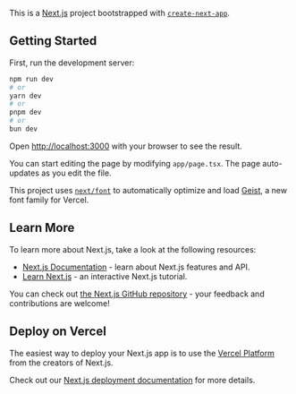 This is a [Next.js](https://nextjs.org) project bootstrapped with [`create-next-app`](https://nextjs.org/docs/app/api-reference/cli/create-next-app).

## Getting Started

First, run the development server:

```bash
npm run dev
# or
yarn dev
# or
pnpm dev
# or
bun dev
```

Open [http://localhost:3000](http://localhost:3000) with your browser to see the result.

You can start editing the page by modifying `app/page.tsx`. The page auto-updates as you edit the file.

This project uses [`next/font`](https://nextjs.org/docs/app/building-your-application/optimizing/fonts) to automatically optimize and load [Geist](https://vercel.com/font), a new font family for Vercel.

## Learn More

To learn more about Next.js, take a look at the following resources:

- [Next.js Documentation](https://nextjs.org/docs) - learn about Next.js features and API.
- [Learn Next.js](https://nextjs.org/learn) - an interactive Next.js tutorial.

You can check out [the Next.js GitHub repository](https://github.com/vercel/next.js) - your feedback and contributions are welcome!

## Deploy on Vercel

The easiest way to deploy your Next.js app is to use the [Vercel Platform](https://vercel.com/new?utm_medium=default-template&filter=next.js&utm_source=create-next-app&utm_campaign=create-next-app-readme) from the creators of Next.js.

Check out our [Next.js deployment documentation](https://nextjs.org/docs/app/building-your-application/deploying) for more details.




<!-- 

// pointToLineSegmentDistance documentation

## What the Function Does
In simple terms, the pointToLineSegmentDistance function calculates the shortest possible distance from a single point to a line segment.

Think of it like this: If you have a straight road (the line segment) and you are standing in a field nearby (you are the point), this function finds the length of the shortest path from you to the road.

## Why It's Needed for the Eraser
This function is crucial for making the eraser work on lines and pencil paths. Here’s why:

Lines are Infinitely Thin: In your code, a shape like a rectangle has a clear area. It's easy to check if the mouse pointer (x, y) is inside that area. A line, however, is just defined by a start point and an end point. Mathematically, it has zero width, making it impossible to click exactly on it.

Creating a "Hitbox": To solve this, you need to pretend the line has some thickness, like a "hitbox" or a zone of sensitivity around it. You can't just check if the mouse is on the line; you have to check if it's close enough to the line.

The Solution: This function calculates how close the mouse pointer is. In the code, you then check if that distance is less than a small number (e.g., 5 pixels).

if (distance < 5) is basically asking: "Is the mouse pointer within 5 pixels of this line segment?"

If the answer is yes, you can treat it as a "hit" and erase the line.

Without this function, your eraser would work on rectangles and circles, but it would be unable to detect and erase any lines or freehand drawings.

## How the Code Works
Let's look at the logic using the "you and the road" analogy.

JavaScript

function pointToLineSegmentDistance(px, py, x1, y1, x2, y2) {
    // (px, py) is your position (the mouse pointer)
    // (x1, y1) -> (x2, y2) is the road (the line segment)
const l2 = (x1 - x2) ** 2 + (y1 - y2) ** 2;
This calculates the squared length of the road. It's a common performance trick to avoid using the slow Math.sqrt() function until the very end.

if (l2 === 0) return ...;
This is a special case. If the length is zero, the "road" is actually just a single point (the start and end points are the same). The code then simply returns the distance from you to that single point.

let t = ((px - x1) * (x2 - x1) + (py - y1) * (y2 - y1)) / l2;
This is the core math. It finds the "projection" of your point onto the infinite line that the road lies on. The value t tells you where that projection lands.

If t is between 0 and 1, your shortest path is perpendicular to the road, and you land somewhere on the road segment itself.

If t is less than 0, your shortest path is to the start of the road (x1, y1).

If t is greater than 1, your shortest path is to the end of the road (x2, y2).

t = Math.max(0, Math.min(1, t));
This is a clever step that handles the cases above. It "clamps" t so it's never smaller than 0 or bigger than 1.

If t was -0.5, it becomes 0.

If t was 1.5, it becomes 1.

If t was 0.7, it stays 0.7.
This ensures we are always looking at a point that is actually on the road segment, not on the infinite line extending from it.

const nearestX = ...; const nearestY = ...;
Using the clamped t value, this calculates the coordinates of the closest point on the road segment to you.

return Math.sqrt(...);
Finally, it calculates the straight-line distance from your position (px, py) to that closest point (nearestX, nearestY). This is the shortest distance you were looking for. -->